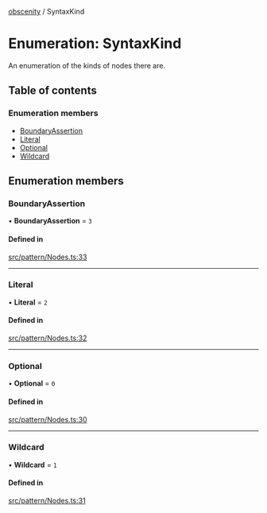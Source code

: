 [obscenity](../README.md) / SyntaxKind

# Enumeration: SyntaxKind

An enumeration of the kinds of nodes there are.

## Table of contents

### Enumeration members

- [BoundaryAssertion](SyntaxKind.md#boundaryassertion)
- [Literal](SyntaxKind.md#literal)
- [Optional](SyntaxKind.md#optional)
- [Wildcard](SyntaxKind.md#wildcard)

## Enumeration members

### BoundaryAssertion

• **BoundaryAssertion** = `3`

#### Defined in

[src/pattern/Nodes.ts:33](https://github.com/jo3-l/obscenity/blob/0f3c7b6/src/pattern/Nodes.ts#L33)

___

### Literal

• **Literal** = `2`

#### Defined in

[src/pattern/Nodes.ts:32](https://github.com/jo3-l/obscenity/blob/0f3c7b6/src/pattern/Nodes.ts#L32)

___

### Optional

• **Optional** = `0`

#### Defined in

[src/pattern/Nodes.ts:30](https://github.com/jo3-l/obscenity/blob/0f3c7b6/src/pattern/Nodes.ts#L30)

___

### Wildcard

• **Wildcard** = `1`

#### Defined in

[src/pattern/Nodes.ts:31](https://github.com/jo3-l/obscenity/blob/0f3c7b6/src/pattern/Nodes.ts#L31)
